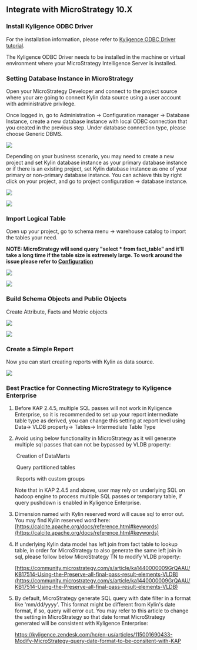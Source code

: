 ## Integrate with MicroStrategy 10.X

### Install Kyligence ODBC Driver

For the installation information, please refer to [Kyligence ODBC Driver tutorial](../../driver/odbc/README.md).

The Kyligence ODBC Driver needs to be installed in the machine or virtual environment where your MicroStrategy Intelligence Server is installed. 

### Setting Database Instance in MicroStrategy

Open your MicroStrategy Developer and connect to the project source where your are going to connect Kylin data source using a user account with administrative privilege. 

Once logged in, go to Administration -> Configuration manager -> Database Instance, create a new database instance with local ODBC connection that you created in the previous step. Under database connection type, please choose Generic DBMS.

![](../../images/microstrategy_10_4/picture1.png)

Depending on your business scenario, you may need to create a new project and set Kylin database instance as your primary database instance or if there is an existing project, set Kylin database instance as one of your primary or non-primary database instance. You can achieve this by right click on your project, and go to project configuration -> database instance. 

![](../../images/microstrategy_10_4/picture5.png)

![](../../images/microstrategy_10_4/picture6.png)

### Import Logical Table

Open up your project, go to schema menu -> warehouse catalog to import the tables your need. 

**NOTE: MicroStrategy will send query "select \* from fact\_table" and it'll take a long time if the table size is extremely large. To work around the issue please refer to [Configuration](../../../installation/config/configuration.en.md)**

![](../../images/microstrategy_10_4/picture7.png)

![](../../images/microstrategy_10_4/picture8.png)

### Build Schema Objects and Public Objects

Create Attribute, Facts and Metric objects

 ![](../../images/microstrategy_10_4/picture2.png)



![](../../images/microstrategy_10_4/picture3.png)

### Create a Simple Report

Now you can start creating reports with Kylin as data source.

![](../../images/microstrategy_10_4/picture4.png)

### Best Practice for Connecting MicroStrategy to Kyligence Enterprise

1. Before KAP 2.4.5, multiple SQL passes will not work in Kyligence Enterprise, so it is recommended to set up your report intermediate table type as derived, you can change this setting at report level using Data-> VLDB property-> Tables-> Intermediate Table Type

2. Avoid using below functionality in MicroStrategy as it will generate multiple sql passes that can not be bypassed by VLDB property:

   ​	Creation of DataMarts

   ​	Query partitioned tables

   ​	Reports with custom groups

   Note that in KAP 2.4.5 and above, user may rely on underlying SQL on hadoop engine to process multiple SQL passes or temporary table, if query pushdown is enabled in Kyligence Enterprise. 

3. Dimension named with Kylin reserved word will cause sql to error out. You may find Kylin reserved word here: [https://calcite.apache.org/docs/reference.html#keywords](https://calcite.apache.org/docs/reference.html#keywords)

4. If underlying Kylin data model has left join from fact table to lookup table, in order for MicroStrategy to also generate the same left join in sql, please follow below MicroStrategy TN to modify VLDB property:

   [https://community.microstrategy.com/s/article/ka1440000009GrQAAU/KB17514-Using-the-Preserve-all-final-pass-result-elements-VLDB](https://community.microstrategy.com/s/article/ka1440000009GrQAAU/KB17514-Using-the-Preserve-all-final-pass-result-elements-VLDB)

5. By default, MicroStrategy generate SQL query with date filter in a format like 'mm/dd/yyyy'. This format might be different from Kylin's date format, if so, query will error out. You may refer to this article to change the setting in MicroStrategy so that date format MicroStrategy generated will be consistent with Kyligence Enterprise: 

   https://kyligence.zendesk.com/hc/en-us/articles/115001690433-Modify-MicroStrategy-query-date-format-to-be-consitent-with-KAP